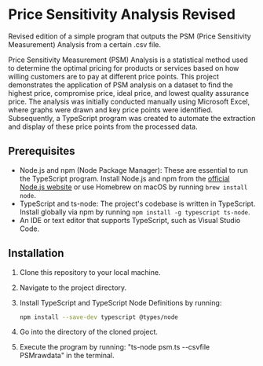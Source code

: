 # Price Sensitivity Analysis Revised

Revised edition of a simple program that outputs the PSM (Price Sensitivity Measurement) Analysis from a certain .csv file.

Price Sensitivity Measurement (PSM) Analysis is a statistical method used to determine the optimal pricing for products or services based on how willing customers are to pay at different price points. This project demonstrates the application of PSM analysis on a dataset to find the highest price, compromise price, ideal price, and lowest quality assurance price. The analysis was initially conducted manually using Microsoft Excel, where graphs were drawn and key price points were identified. Subsequently, a TypeScript program was created to automate the extraction and display of these price points from the processed data.

## Prerequisites

- Node.js and npm (Node Package Manager): These are essential to run the TypeScript program. Install Node.js and npm from the [official Node.js website](https://nodejs.org/) or use Homebrew on macOS by running `brew install node`.
- TypeScript and ts-node: The project's codebase is written in TypeScript. Install globally via npm by running `npm install -g typescript ts-node`.
- An IDE or text editor that supports TypeScript, such as Visual Studio Code.

## Installation

1. Clone this repository to your local machine.
2. Navigate to the project directory.
3. Install TypeScript and TypeScript Node Definitions by running:

   ```sh
   npm install --save-dev typescript @types/node

4. Go into the directory of the cloned project.
5. Execute the program by running: "ts-node psm.ts --csvfile PSMrawdata" in the terminal.

